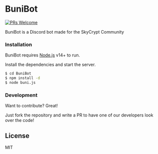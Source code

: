 # BuniBot

[![PRs Welcome](https://img.shields.io/badge/PRs-welcome-brightgreen.svg?style=flat-square)](https://github.com/SkyCryptWebsite/BuniBot/pulls) 

BuniBot is a Discord bot made for the SkyCrypt Community

### Installation

BuniBot requires [Node.js](https://nodejs.org/) v14+ to run.

Install the dependencies and start the server.

```sh
$ cd BuniBot
$ npm install -d
$ node buni.js
```
### Development

Want to contribute? Great!

Just fork the repository and write a PR to have one of our developers look over the code!


License
----
MIT



